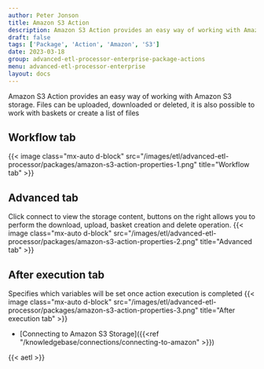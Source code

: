 ```yaml
---
author: Peter Jonson
title: Amazon S3 Action
description: Amazon S3 Action provides an easy way of working with Amazon S3 storage.
draft: false
tags: ['Package', 'Action', 'Amazon', 'S3']
date: 2023-03-18
group: advanced-etl-processor-enterprise-package-actions
menu: advanced-etl-processor-enterprise
layout: docs
---
```


Amazon S3 Action provides an easy way of working with Amazon S3 storage. Files can be uploaded, downloaded or deleted, it is also possible to work with baskets or create a list of files

## Workflow tab

{{< image class="mx-auto d-block"  src="/images/etl/advanced-etl-processor/packages/amazon-s3-action-properties-1.png" title="Workflow tab" >}}

## Advanced tab

Click connect to view the storage content, buttons on the right allows you to perform the download, upload, basket creation and delete operation.
{{< image class="mx-auto d-block"  src="/images/etl/advanced-etl-processor/packages/amazon-s3-action-properties-2.png" title="Advanced tab" >}}

## After execution tab

Specifies which variables will be set once action execution is completed
{{< image class="mx-auto d-block"  src="/images/etl/advanced-etl-processor/packages/amazon-s3-action-properties-3.png" title="After execution tab" >}}

- [Connecting to Amazon S3 Storage]({{<ref "/knowledgebase/connections/connecting-to-amazon" >}})

{{< aetl >}}
